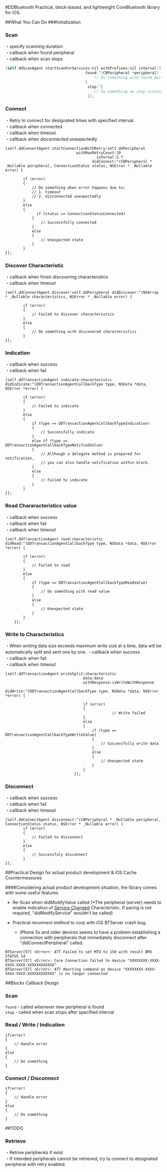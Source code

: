#DDBluetooth
Practical, block-based, and lightweight CoreBluetooth library for iOS.


##What You Can Do
###Initialization



### Scan
・specify scanning duration   
・callback when found peripheral   
・callback when scan stops   

```objective-c
[self.ddScanAgent startScanForServices:nil withPrefixes:nil interval:3.f
                                    found:^(CBPeripheral *peripheral) {
                                        // Do something with found peripheral
                                    }
                                     stop:^{
                                        // Do something on stop scanning
                                     }];
```


### Connect 
・Retry to connect for designated times with specified interval.  
・callback when connected   
・callback when timeout   
・callback when disconnected unexpectedly    

```
[self.ddConnectAgent startConnectionWithRetry:self.ddPeripheral
                                withMaxRetryCount:10
                                         interval:2.f
                                       didConnect:^(CBPeripheral * _Nullable peripheral, ConnectionStatus status, NSError * _Nullable error) {
                             
        if (error)
        {
        	// Do something when error happens due to;
        	// 1. timeout 
        	// 2. disconnected unexpectedly       
        }
        else
        {
			  if (status == ConnectionStatusConnected)
            {
                // Successfully connected
            }
            else
            {
                // Unexpected state
            }
        }
}];   
```   

### Discover Characteristic
・callback when finish discovering characteristics   
・callback when timeout   

```
[self.ddConnectAgent discover:self.ddPeripheral didDiscover:^(NSArray * _Nullable characteristics, NSError * _Nullable error) {

        if (error)
        {
			// Failed to discover characteristics
        }
        else
        {
			// Do something with discovered characteristics
        }
}];
```   
	
### Indication
・callback when success     
・callback when fail 

```
[self.ddTransactionAgent indicate:characteristic didIndicate:^(DDTransactionAgentCallbackType type, NSData *data, NSError *error) {

        if (error)
        {
			// Failed to indicate
        }
        else
        {
            if (type == DDTransactionAgentCallbackTypeIndication)
            {
                // Successfully indicate 
            }
            else if (type == DDTransactionAgentCallbackTypeNotifiedValue)
            {
				// Although a delegate mothod is prepared for notification,
				// you can also handle notification within block.
            }
            else
            {
                // Failed to indicate
            }
        }
}];
```   

	
### Read Chararacteristics value
・callback when success    
・callback when fail   
・callback when timeout   

```
[self.ddTransactionAgent read:characteristic didRead:^(DDTransactionAgentCallbackType type, NSData *data, NSError *error) {
        
        if (error)
        {
            // Failed to read
        }
        else
        {
            if (type == DDTransactionAgentCallbackTypeReadValue)
            {
				// Do something with read value
            }
            else
            {
				// Unexpected state
            }
        }
    }];
```


### Write to Characteristics
・When writing data size exceeds maximum write size at a time, data will be automatically split and sent one by one. 
・callback when success   
・callback when fail  
・callback when timeout 

```
[self.ddTransactionAgent writeSplit:characteristic
                                   data:data
                                   withResponse:isWriteWithResponse
                               didWrite:^(DDTransactionAgentCallbackType type, NSData *data, NSError *error) {
                                   
                                   if (error)
                                   {
												// Write failed
                                   }
                                   else
                                   {
                                       if (type == DDTransactionAgentCallbackTypeWriteValue)
                                       {
                                           // Successfully write data
                                       }
                                       else
                                       {
                                           // Unexpected state
                                       }
                                   }
                               }];
```  


### Disconnect
・callback when success   
・callback when fail   
・callback when timeout   

```
[self.ddConnectAgent disconnect:^(CBPeripheral * _Nullable peripheral, ConnectionStatus status, NSError * _Nullable error) {
        if (error)
        {
        	// Failed to disconnect
        }
        else
        {
			// Successfuly disconnect
        }
}];
```

##Practical Design for actual product development & iOS Cache Countermeasures

####Considering actual product development situation, the library comes with some useful features

- Re-Scan when didModifyValue called (*The peripheral (server) needs to enable indication of [Service Changed](https://developer.bluetooth.org/gatt/services/Pages/ServiceViewer.aspx?u=org.bluetooth.service.generic_attribute.xml) Characteristic.
If paring is not required, "didModifyService" wouldn't be called)
	
- Practical reconnect method to corp with iOS BTServer crash bug.
	- iPhone 5s and older devices seems to have a problem establishing a connection with peripherals that immediately disconnect after "didConnectPeripheral" called.

```
BTServer[57] <Error>: ATT Failed to set MTU to 158 with result BM3 STATUS 14  
BTServer[57] <Error>: Core Connection failed to device "XXXXXXXX-XXXX-XXXX-XXXX-XXXXXXXXXXXX"
BTServer[57] <Error>: ATT Aborting command as device "XXXXXXXX-XXXX-XXXX-XXXX-XXXXXXXXXXXX" is no longer connected 
```


##Blocks Callback Design

### Scan
`found` - called whenever new peripheral is found   
`stop` - called when scan stops after specified interval


### Read / Write / Indication   

```
if(error) 
{
	// Handle error
}
else 
{
	// Do something
}
```

### Connect / Disconnect

```
if(error) 
{
	// Handle error
}
else 
{
	// Do something
}
```


##TODO

### Retrieve
・Retrive peripherals if exist   
・If intended peripherals cannot be retrieved, try to connect to designated peripheral with retry enabled.

